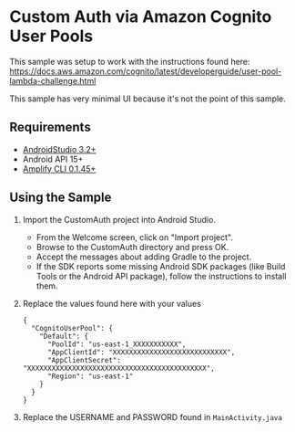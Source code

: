 # Custom Auth via Amazon Cognito User Pools

This sample was setup to work with the instructions found here: https://docs.aws.amazon.com/cognito/latest/developerguide/user-pool-lambda-challenge.html

This sample has very minimal UI because it's not the point of this sample.

## Requirements

* [AndroidStudio 3.2+](https://developer.android.com/studio/)
* Android API 15+
* [Amplify CLI 0.1.45+](https://aws-amplify.github.io/docs/)

## Using the Sample

1. Import the CustomAuth project into Android Studio.
    - From the Welcome screen, click on "Import project".
    - Browse to the CustomAuth directory and press OK.
    - Accept the messages about adding Gradle to the project.
    - If the SDK reports some missing Android SDK packages (like Build Tools or the Android API package), follow the instructions to install them.

1. Replace the values found here with your values
    ```
    {
      "CognitoUserPool": {
        "Default": {
          "PoolId": "us-east-1_XXXXXXXXXXX",
          "AppClientId": "XXXXXXXXXXXXXXXXXXXXXXXXXXXX",
          "AppClientSecret": "XXXXXXXXXXXXXXXXXXXXXXXXXXXXXXXXXXXXXXXXXXXX",
          "Region": "us-east-1"
        }
      }
    }
    ```

1. Replace the USERNAME and PASSWORD found in `MainActivity.java`